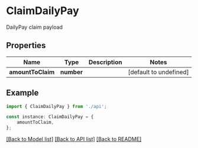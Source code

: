 # ClaimDailyPay

DailyPay claim payload

## Properties

Name | Type | Description | Notes
------------ | ------------- | ------------- | -------------
**amountToClaim** | **number** |  | [default to undefined]

## Example

```typescript
import { ClaimDailyPay } from './api';

const instance: ClaimDailyPay = {
    amountToClaim,
};
```

[[Back to Model list]](../README.md#documentation-for-models) [[Back to API list]](../README.md#documentation-for-api-endpoints) [[Back to README]](../README.md)
